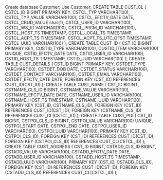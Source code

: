 Create database Customer;
Use Customer;
CREATE TABLE CUST_CL (
  CSTCL_ID BIGINT PRIMARY KEY,
  CSTCL_TYP VARCHAR(100),
  CSTCL_TYP_VALUE VARCHAR(100),
  CSTCL_EFCTV_DATE DATE,
  CSTCL_CRUD_VALUE char(1),
  CSTCL_USER_ID VARCHAR(100),
  CSTCL_WS_ID VARCHAR(100),
  CSTCL_PRGM_ID VARCHAR(100),
  CSTCL_HOST_TS TIMESTAMP,
  CSTCL_LOCAL_TS TIMESTAMP,
  CSTCL_ACPT_TS TIMESTAMP,
  CSTCL_ACPT_TS_UTC_OFST TIMESTAMP,
  CSTCL_UUID VARCHAR(100)
);
CREATE TABLE CUST_ID (
  CST_ID BIGINT PRIMARY KEY,
  CUSTID_TYPE VARCHAR(100),
  CUSTID_ITEM VARCHAR(100) UNIQUE,
  CSTID_EFCTV_DATE DATE,
  CSTID_USER_ID VARCHAR(100),
  CSTID_HOST_TS TIMESTAMP,
  CSTID_UUID VARCHAR(100)
);
CREATE TABLE CUST_DETAILS (
  CST_ID BIGINT PRIMARY KEY,
  CSTDET_TYPE VARCHAR(100), 
  CSTDET_DOB DATE,
  CSTDET_STATUS VARCHAR(100),
  CSTDET_CONTACT VARCHAR(100),
  CSTDET_EMAIL VARCHAR(100),
  CSTDET_EFCTV_DATE DATE,
  FOREIGN KEY (CST_ID) REFERENCES CUST_ID(CST_ID)
);
CREATE TABLE CUST_NAME (
  CST_ID BIGINT,
  CSTNAME_CLS_ID BIGINT,
  CSTNAME_VALUE VARCHAR(100),
  CSTNAME_EFCTV_DATE DATE,
  CSTNAME_USER_ID VARCHAR(100),
  CSTNAME_HOST_TS TIMESTAMP,
  CSTNAME_UUID VARCHAR(100),
  PRIMARY KEY (CST_ID, CSTNAME_CLS_ID),
  FOREIGN KEY (CST_ID) REFERENCES CUST_ID(CST_ID),
  FOREIGN KEY (CSTNAME_CLS_ID) REFERENCES CUST_CL(CSTCL_ID)
);
CREATE TABLE CUST_POI (
  CST_ID BIGINT,
  CSTPOI_CLS_ID BIGINT,
  CSTPOI_VALUE VARCHAR(100) UNIQUE,
  CSTPOI_START DATE,
  CSTPOI_END DATE,
  CSTPOI_USER_ID VARCHAR(100),
  CSTPOI_UUID VARCHAR(100),
  PRIMARY KEY (CST_ID, CSTPOI_CLS_ID),
  FOREIGN KEY (CST_ID) REFERENCES CUST_ID(CST_ID),
  FOREIGN KEY (CSTPOI_CLS_ID) REFERENCES CUST_CL(CSTCL_ID)
);
CREATE TABLE CUST_ADDRESS (
  CST_ID BIGINT,
  CSTADD_CLS_ID BIGINT,
  CSTADD_VALUE VARCHAR(100),
  CSTADD_EFCTV_DATE DATE,
  CSTADD_USER_ID VARCHAR(100),
  CSTADD_HOST_TS TIMESTAMP,
  CSTADD_UUID VARCHAR(100),
  PRIMARY KEY (CST_ID, CSTADD_CLS_ID),
  FOREIGN KEY (CST_ID) REFERENCES CUST_ID(CST_ID),
  FOREIGN KEY (CSTADD_CLS_ID) REFERENCES CUST_CL(CSTCL_ID)
);
